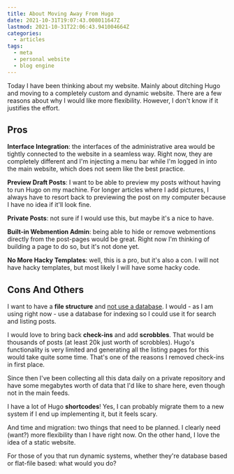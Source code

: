 ```yaml
---
title: About Moving Away From Hugo
date: 2021-10-31T19:07:43.008011647Z
lastmod: 2021-10-31T22:06:43.941004664Z
categories:
  - articles
tags:
  - meta
  - personal website
  - blog engine
---
```


Today I have been thinking about my website. Mainly about ditching Hugo and moving to a completely custom and dynamic website. There are a few reasons about why I would like more flexibility. However, I don't know if it justifies the effort.

<!--more-->

## Pros

**Interface Integration**: the interfaces of the administrative area would be tightly connected to the website in a seamless way. Right now, they are completely different and I'm injecting a menu bar while I'm logged in into the main website, which does not seem like the best practice.

**Preview Draft Posts**: I want to be able to preview my posts without having to run Hugo on my machine. For longer articles where I add pictures, I always have to resort back to previewing the post on my computer because I have no idea if it'll look fine.

**Private Posts**: not sure if I would use this, but maybe it's a nice to have.

**Built-in Webmention Admin**: being able to hide or remove webmentions directly from the post-pages would be great. Right now I'm thinking of building a page to do so, but it's not done yet.

**No More Hacky Templates**: well, this is a pro, but it's also a con. I will not have hacky templates, but most likely I will have some hacky code.

## Cons And Others

I want to have a **file structure** and [not use a database](https://indieweb.org/database-antipattern). I would - as I am using right now - use a database for indexing so I could use it for search and listing posts.

I would love to bring back **check-ins** and add **scrobbles**. That would be thousands of posts (at least 20k just worth of scrobbles). Hugo's functionality is very limited and generating all the listing pages for this would take quite some time. That's one of the reasons I removed check-ins in first place.

Since then I've been collecting all this data daily on a private repository and have some megabytes worth of data that I'd like to share here, even though not in the main feeds.

I have a lot of Hugo **shortcodes**! Yes, I can probably migrate them to a new system if I end up implementing it, but it feels scary.

And time and migration: two things that need to be planned. I clearly need (want?) more flexibility than I have right now. On the other hand, I love the idea of a static website.

For those of you that run dynamic systems, whether they're database based or flat-file based: what would you do?
